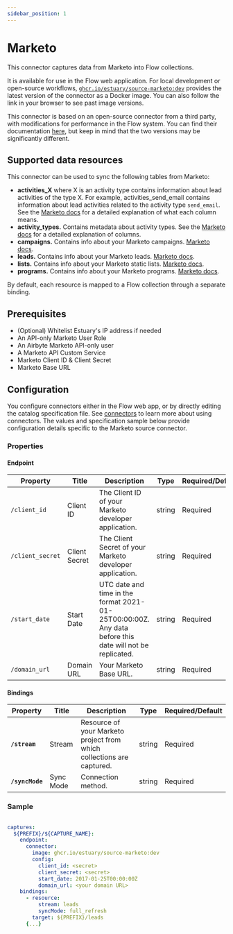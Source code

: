 ```yaml
---
sidebar_position: 1
---
```

# Marketo

This connector captures data from Marketo into Flow collections.

It is available for use in the Flow web application. For local development or open-source workflows, [`ghcr.io/estuary/source-marketo:dev`](https://ghcr.io/estuary/source-marketo:dev) provides the latest version of the connector as a Docker image. You can also follow the link in your browser to see past image versions.

This connector is based on an open-source connector from a third party, with modifications for performance in the Flow system.
You can find their documentation [here](https://docs.airbyte.com/integrations/sources/marketo/),
but keep in mind that the two versions may be significantly different.

## Supported data resources

This connector can be used to sync the following tables from Marketo:

* **activities\_X** where X is an activity type contains information about lead activities of the type X. For example, activities\_send\_email contains information about lead activities related to the activity type `send_email`. See the [Marketo docs](https://developers.marketo.com/rest-api/endpoint-reference/lead-database-endpoint-reference/#!/Activities/getLeadActivitiesUsingGET) for a detailed explanation of what each column means.
* **activity\_types.** Contains metadata about activity types. See the [Marketo docs](https://developers.marketo.com/rest-api/endpoint-reference/lead-database-endpoint-reference/#!/Activities/getAllActivityTypesUsingGET) for a detailed explanation of columns.
* **campaigns.** Contains info about your Marketo campaigns. [Marketo docs](https://developers.marketo.com/rest-api/endpoint-reference/lead-database-endpoint-reference/#!/Campaigns/getCampaignsUsingGET).
* **leads.** Contains info about your Marketo leads. [Marketo docs](https://developers.marketo.com/rest-api/endpoint-reference/lead-database-endpoint-reference/#!/Leads/getLeadByIdUsingGET).
* **lists.** Contains info about your Marketo static lists. [Marketo docs](https://developers.marketo.com/rest-api/endpoint-reference/lead-database-endpoint-reference/#!/Static_Lists/getListByIdUsingGET).
* **programs.** Contains info about your Marketo programs. [Marketo docs](https://developers.marketo.com/rest-api/endpoint-reference/asset-endpoint-reference/#!/Programs/browseProgramsUsingGET).

By default, each resource is mapped to a Flow collection through a separate binding.

## Prerequisites

* \(Optional\) Whitelist Estuary's IP address if needed
* An API-only Marketo User Role
* An Airbyte Marketo API-only user
* A Marketo API Custom Service
* Marketo Client ID & Client Secret
* Marketo Base URL

## Configuration

You configure connectors either in the Flow web app, or by directly editing the catalog specification file.
See [connectors](../../../concepts/connectors.md#using-connectors) to learn more about using connectors. The values and specification sample below provide configuration details specific to the Marketo source connector.

### Properties

#### Endpoint

| Property | Title | Description | Type | Required/Default |
|---|---|---|---|---|
| `/client_id` | Client ID | The Client ID of your Marketo developer application. | string | Required |
| `/client_secret` | Client Secret | The Client Secret of your Marketo developer application. | string | Required |
| `/start_date` | Start Date | UTC date and time in the format 2021-01-25T00:00:00Z. Any data before this date will not be replicated. | string | Required |
| `/domain_url` | Domain URL | Your Marketo Base URL. | string | Required |

#### Bindings

| Property | Title | Description | Type | Required/Default |
|---|---|---|---|---|
| **`/stream`** | Stream | Resource of your Marketo project from which collections are captured. | string | Required |
| **`/syncMode`** | Sync Mode | Connection method. | string | Required |

### Sample

```yaml

captures:
  ${PREFIX}/${CAPTURE_NAME}:
    endpoint:
      connector:
        image: ghcr.io/estuary/source-marketo:dev
        config:
          client_id: <secret>
          client_secret: <secret>
          start_date: 2017-01-25T00:00:00Z
          domain_url: <your domain URL>
    bindings:
      - resource:
          stream: leads
          syncMode: full_refresh
        target: ${PREFIX}/leads
      {...}
```
